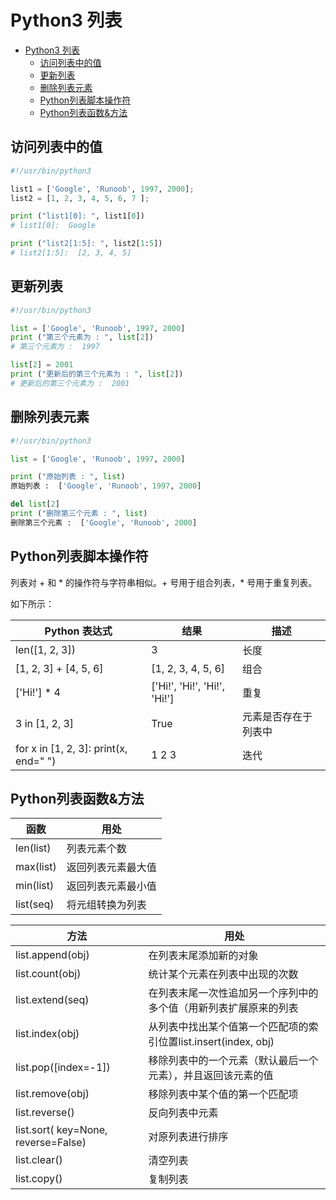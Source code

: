 # Python3 列表

<!-- @import "[TOC]" {cmd="toc" depthFrom=1 depthTo=6 orderedList=false} -->

<!-- code_chunk_output -->

- [Python3 列表](#python3-列表)
  - [访问列表中的值](#访问列表中的值)
  - [更新列表](#更新列表)
  - [删除列表元素](#删除列表元素)
  - [Python列表脚本操作符](#python列表脚本操作符)
  - [Python列表函数&方法](#python列表函数方法)

<!-- /code_chunk_output -->

## 访问列表中的值

```py
#!/usr/bin/python3

list1 = ['Google', 'Runoob', 1997, 2000];
list2 = [1, 2, 3, 4, 5, 6, 7 ];

print ("list1[0]: ", list1[0])
# list1[0]:  Google

print ("list2[1:5]: ", list2[1:5])
# list2[1:5]:  [2, 3, 4, 5]
```

## 更新列表

```py
#!/usr/bin/python3

list = ['Google', 'Runoob', 1997, 2000]
print ("第三个元素为 : ", list[2])
# 第三个元素为 :  1997

list[2] = 2001
print ("更新后的第三个元素为 : ", list[2])
# 更新后的第三个元素为 :  2001
```

## 删除列表元素

```py
#!/usr/bin/python3

list = ['Google', 'Runoob', 1997, 2000]

print ("原始列表 : ", list)
原始列表 :  ['Google', 'Runoob', 1997, 2000]

del list[2]
print ("删除第三个元素 : ", list)
删除第三个元素 :  ['Google', 'Runoob', 2000]
```

## Python列表脚本操作符

列表对 + 和 \* 的操作符与字符串相似。+ 号用于组合列表，* 号用于重复列表。

如下所示：

Python 表达式|结果|描述
---|---|---
len([1, 2, 3])|3|长度
[1, 2, 3] + [4, 5, 6]|[1, 2, 3, 4, 5, 6]|组合
['Hi!'] * 4|['Hi!', 'Hi!', 'Hi!', 'Hi!']|重复
3 in [1, 2, 3]|True|元素是否存在于列表中
for x in [1, 2, 3]: print(x, end=" ")|1 2 3|迭代

## Python列表函数&方法

函数|用处
---|---
len(list)|列表元素个数
max(list)|返回列表元素最大值
min(list)|返回列表元素最小值
list(seq)|将元组转换为列表

方法|用处
---|---
list.append(obj)|在列表末尾添加新的对象
list.count(obj)|统计某个元素在列表中出现的次数
list.extend(seq)|在列表末尾一次性追加另一个序列中的多个值（用新列表扩展原来的列表
list.index(obj)|从列表中找出某个值第一个匹配项的索引位置list.insert(index, obj)|将对象插入列表
list.pop([index=-1])|移除列表中的一个元素（默认最后一个元素），并且返回该元素的值
list.remove(obj)|移除列表中某个值的第一个匹配项
list.reverse()|反向列表中元素
list.sort( key=None, reverse=False)|对原列表进行排序
list.clear()|清空列表
list.copy()|复制列表
